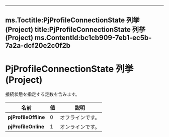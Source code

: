 

---
ms.Toctitle:PjProfileConnectionState 列挙 (Project)
title:PjProfileConnectionState 列挙 (Project)
ms.ContentId:bc1cb909-7eb1-ec5b-7a2a-dcf20e2c0f2b
---
# PjProfileConnectionState 列挙 (Project)




接続状態を指定する定数を含みます。

|**名前**|**値**|**説明**|
|---|---|---|
|**pjProfileOffline**|0|オフラインです。|
|**pjProfileOnline**|1|オンラインです。|




